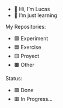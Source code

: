 - 👋 Hi, I’m Lucas
- 🌱 I’m just learning

My Repositories:
- 🟪 Experiment
- 🟦 Exercise
- 🟨 Proyect
- 🟫 Other

Status:
- 🟩 Done
- 🟥 In Progress...


<!---
LCS32/LCS32 is a ✨ special ✨ repository because its `README.md` (this file) appears on your GitHub profile.
You can click the Preview link to take a look at your changes.
--->
